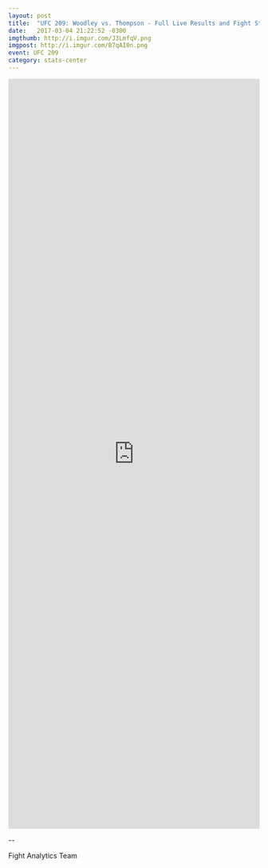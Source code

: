 ```yaml
---
layout: post
title:  "UFC 209: Woodley vs. Thompson - Full Live Results and Fight Stats"
date:   2017-03-04 21:22:52 -0300
imgthumb: http://i.imgur.com/J3LmfqV.png
imgpost: http://i.imgur.com/B7qAI0n.png
event: UFC 209
category: stats-center
---
```


<iframe
src="https://live.fightanalytics.cc/?live=true/#!/events/58b064ee4022e6171503d0c2/new/1-fight-analytics"
width="100%" height="1500" frameborder="0"></iframe>


-- 

Fight Analytics Team
